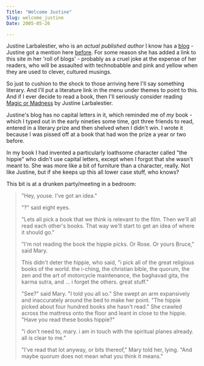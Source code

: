 ```yaml
---
Title: "Welcome Justine"
Slug: welcome_justine
Date: 2005-05-26

---
```

Justine Larbalestier, who is an *actual published author* I know has a
[blog](http://www.justinelarbalestier.com/blog/) - Justine got a mention
here
[before](http://ptsefton.com/blog/2004/08/02/the_best_thing_about_blogs).
For some reason she has added a link to this site in her 'roll of
blogs' - probably as a cruel joke at the expense of her readers, who
will be assaulted with technobabble and pink and yellow when they are
used to clever, cultured musings.

So just to cushion to the shock to those arriving here I'll say
something literary. And I'll put a literature link in the menu under
themes to point to this. And if I ever decide to read a book, then I'll
seriously consider reading [Magic or
Madness](http://www.amazon.com/exec/obidos/tg/detail/-/1595140220/qid=1117103031/sr=8-1/ref=pd_csp_1/002-7971900-5191239?v=glance&s=books&n=507846)
by Justine Larbalestier.

Justine's blog has no capital letters in it, which reminded me of *my*
book - which I typed out in the early nineties some time, got three
friends to read, entered in a literary prize and then shelved when I
didn't win. I wrote it because I was pissed off at a book that had won
the prize a year or two before.

In my book I had invented a particularly loathsome character called "the
hippie" who didn't use capital letters, except when I forgot that she
wasn't meant to. She was more like a bit of furniture than a character,
really. Not like Justine, but if she keeps up this all lower case stuff,
who knows?

This bit is at a drunken party/meeting in a bedroom:

> "Hey, youse. I've got an idea."
>
> "?" said eight eyes.
>
> "Lets all pick a book that we think is relevant to the film. Then
> we'll all read each other's books. That way we'll start to get an idea
> of where it should go."
>
> "I'm not reading the book the hippie picks. Or Rose. Or yours Bruce,"
> said Mary.
>
> This didn't deter the hippie, who said, "i pick all of the great
> religious books of the world. the i-ching, the christian bible, the
> quorum, the zen and the art of motorcycle maintenance, the baghavad
> gita, the karma sutra, and … i forget the others. great stuff."
>
> "See?" said Mary. "I told you all so." She swept an arm expansively
> and inaccurately around the bed to make her point. "The hippie picked
> about four hundred books she hasn't read." She crawled across the
> mattress onto the floor and leant in close to the hippie. "Have you
> read these books hippie?"
>
> "i don't need to, mary. i am in touch with the spiritual planes
> already. all is clear to me."
>
> "I've read that lot anyway, or bits thereof," Mary told her, lying.
> "And maybe quorum does not mean what you think it means."
